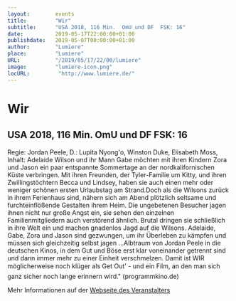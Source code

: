 ```yaml
---
layout:        events
title:         "Wir"
subtitle:      "USA 2018, 116 Min.  OmU und DF  FSK: 16"
date:          2019-05-17T22:00:00+01:00
publishdate:   2019-05-07T00:00:00+01:00
author:        "Lumiere"
place:         "Lumiere"
URL:           "/2019/05/17/22/00/lumiere"
image:         "lumiere-icon.png"
locURL:         "http://www.lumiere.de/"
---
```


Wir
===========

USA 2018, 116 Min.  OmU und DF  FSK: 16
-----------

Regie: Jordan Peele, D.: Lupita Nyong'o, Winston Duke, Elisabeth Moss, Inhalt: Adelaide Wilson und ihr Mann Gabe möchten mit ihren Kindern Zora und Jason ein paar entspannte Sommertage an der nordkalifornischen Küste verbringen. Mit ihren Freunden, der Tyler-Familie um Kitty, und ihren Zwillingstöchtern Becca und Lindsey, haben sie auch einen mehr oder weniger schönen ersten Urlaubstag am Strand.Doch als die Wilsons zurück in ihrem Ferienhaus sind, nähern sich am Abend plötzlich seltsame und furchteinflößende Gestalten ihrem Heim. Die ungebetenen Besucher jagen ihnen nicht nur große Angst ein, sie sehen den einzelnen Familienmitgliedern auch verstörend ähnlich. Brutal dringen sie schließlich in ihre Welt ein und machen gnadenlos Jagd auf die Wilsons. Adelaide, Gabe, Zora und Jason sind gezwungen, um ihr Überleben zu kämpfen und müssen sich gleichzeitig selbst jagen ...Albtraum von Jordan Peele in die deutschen Kinos, in dem Gut und Böse erst klar voneinander getrennt sind und dann immer mehr zu einer Einheit verschmelzen. Damit ist WIR möglicherweise noch klüger als Get Out' - und ein Film, an den man sich ganz sicher noch lange erinnern wird." (programmkino.de)

Mehr Informationen auf der [Webseite des Veranstalters](http://www.lumiere.de/19/05/wir.htm)
